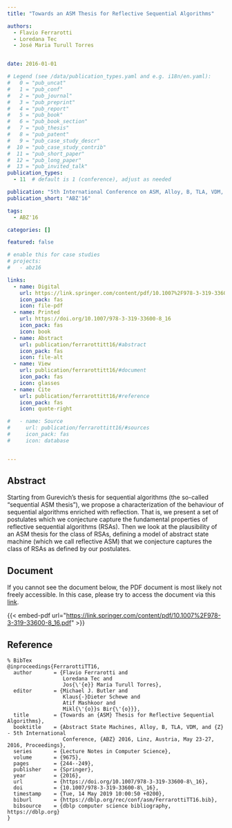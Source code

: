 ```yaml
---
title: "Towards an ASM Thesis for Reflective Sequential Algorithms"

authors:
  - Flavio Ferrarotti
  - Loredana Tec
  - José Maria Turull Torres


date: 2016-01-01

# Legend (see /data/publication_types.yaml and e.g. i18n/en.yaml): 
#   0 = "pub_uncat"
#   1 = "pub_conf"
#   2 = "pub_journal"
#   3 = "pub_preprint"
#   4 = "pub_report"
#   5 = "pub_book"
#   6 = "pub_book_section"
#   7 = "pub_thesis"
#   8 = "pub_patent"
#   9 = "pub_case_study_descr"
#  10 = "pub_case_study_contrib"
#  11 = "pub_short_paper"
#  12 = "pub_long_paper"
#  13 = "pub_invited_talk"
publication_types:
  - 11  # default is 1 (conference), adjust as needed

publication: "5th International Conference on ASM, Alloy, B, TLA, VDM, and Z (ABZ'16)"
publication_short: "ABZ'16"

tags:
  - ABZ'16

categories: []

featured: false

# enable this for case studies
# projects:
#   - abz16

links:
  - name: Digital
    url: https://link.springer.com/content/pdf/10.1007%2F978-3-319-33600-8_16.pdf
    icon_pack: fas
    icon: file-pdf
  - name: Printed
    url: https://doi.org/10.1007/978-3-319-33600-8_16
    icon_pack: fas
    icon: book
  - name: Abstract
    url: publication/ferrarottitt16/#abstract
    icon_pack: fas
    icon: file-alt
  - name: View
    url: publication/ferrarottitt16/#document
    icon_pack: fas
    icon: glasses
  - name: Cite
    url: publication/ferrarottitt16/#reference
    icon_pack: fas
    icon: quote-right

#   - name: Source
#     url: publication/ferrarottitt16/#sources
#     icon_pack: fas
#     icon: database


---
```


## Abstract

Starting from Gurevich’s thesis for sequential algorithms (the so-called “sequential ASM thesis”), we propose a characterization of the behaviour of sequential algorithms enriched with reflection. That is, we present a set of postulates which we conjecture capture the fundamental properties of reflective sequential algorithms (RSAs). Then we look at the plausibility of an ASM thesis for the class of RSAs, defining a model of abstract state machine (which we call reflective ASM) that we conjecture captures the class of RSAs as defined by our postulates.

## Document

If you cannot see the document below, the PDF document is most likely not freely accessible. In this case, please try to access the document via this <a href="https://link.springer.com/content/pdf/10.1007%2F978-3-319-33600-8_16.pdf">link</a>.

{{< embed-pdf url="https://link.springer.com/content/pdf/10.1007%2F978-3-319-33600-8_16.pdf" >}}

## Reference

```
% BibTex
@inproceedings{FerrarottiTT16,
  author       = {Flavio Ferrarotti and
                  Loredana Tec and
                  Jos{\'{e}} Maria Turull Torres},
  editor       = {Michael J. Butler and
                  Klaus{-}Dieter Schewe and
                  Atif Mashkoor and
                  Mikl{\'{o}}s Bir{\'{o}}},
  title        = {Towards an {ASM} Thesis for Reflective Sequential Algorithms},
  booktitle    = {Abstract State Machines, Alloy, B, TLA, VDM, and {Z} - 5th International
                  Conference, {ABZ} 2016, Linz, Austria, May 23-27, 2016, Proceedings},
  series       = {Lecture Notes in Computer Science},
  volume       = {9675},
  pages        = {244--249},
  publisher    = {Springer},
  year         = {2016},
  url          = {https://doi.org/10.1007/978-3-319-33600-8\_16},
  doi          = {10.1007/978-3-319-33600-8\_16},
  timestamp    = {Tue, 14 May 2019 10:00:50 +0200},
  biburl       = {https://dblp.org/rec/conf/asm/FerrarottiTT16.bib},
  bibsource    = {dblp computer science bibliography, https://dblp.org}
}


```

<!-- # add information for case study papers (if available)
## Sources

- **Used formal method:**
  [ASM](/method/asm)
- **Resources and tools:**
  Asmeta

For more information, please contact the <a href ="mailto:silvia.bonfanti@unibg.it;arcaini@nii.ac.jp;angelo.gargantini@unibg.it;scandurra@unibg.it;elvinia.riccobene@unimi.it">authors</a>-->

